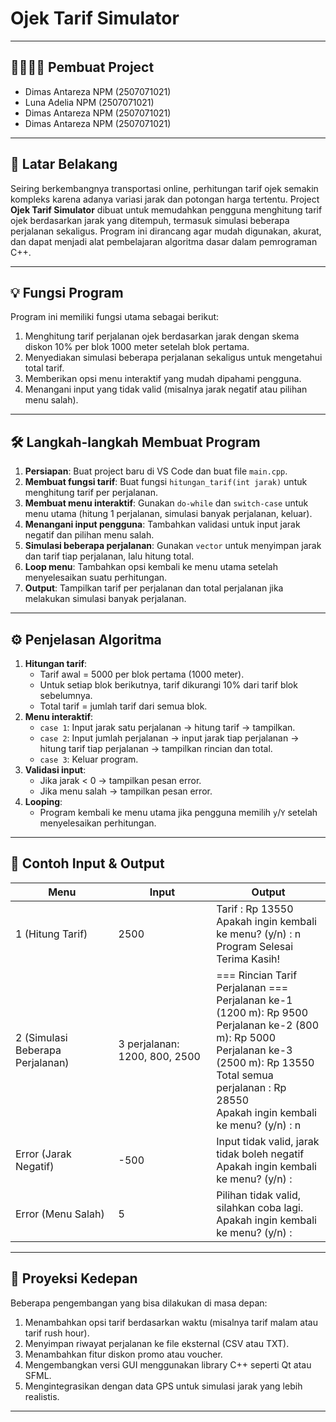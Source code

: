# Ojek Tarif Simulator

---

## 👨‍💼👩‍💼 Pembuat Project
   - Dimas Antareza
     NPM (2507071021)
   - Luna Adelia
     NPM (2507071021)
   - Dimas Antareza
     NPM (2507071021)
   - Dimas Antareza
     NPM (2507071021)


---

## 📖 Latar Belakang
Seiring berkembangnya transportasi online, perhitungan tarif ojek semakin kompleks karena adanya variasi jarak dan potongan harga tertentu. Project **Ojek Tarif Simulator** dibuat untuk memudahkan pengguna menghitung tarif ojek berdasarkan jarak yang ditempuh, termasuk simulasi beberapa perjalanan sekaligus. Program ini dirancang agar mudah digunakan, akurat, dan dapat menjadi alat pembelajaran algoritma dasar dalam pemrograman C++.

---

## 💡 Fungsi Program
Program ini memiliki fungsi utama sebagai berikut:
1. Menghitung tarif perjalanan ojek berdasarkan jarak dengan skema diskon 10% per blok 1000 meter setelah blok pertama.
2. Menyediakan simulasi beberapa perjalanan sekaligus untuk mengetahui total tarif.
3. Memberikan opsi menu interaktif yang mudah dipahami pengguna.
4. Menangani input yang tidak valid (misalnya jarak negatif atau pilihan menu salah).

---

## 🛠 Langkah-langkah Membuat Program
1. **Persiapan**: Buat project baru di VS Code dan buat file `main.cpp`.
2. **Membuat fungsi tarif**: Buat fungsi `hitungan_tarif(int jarak)` untuk menghitung tarif per perjalanan.
3. **Membuat menu interaktif**: Gunakan `do-while` dan `switch-case` untuk menu utama (hitung 1 perjalanan, simulasi banyak perjalanan, keluar).
4. **Menangani input pengguna**: Tambahkan validasi untuk input jarak negatif dan pilihan menu salah.
5. **Simulasi beberapa perjalanan**: Gunakan `vector` untuk menyimpan jarak dan tarif tiap perjalanan, lalu hitung total.
6. **Loop menu**: Tambahkan opsi kembali ke menu utama setelah menyelesaikan suatu perhitungan.
7. **Output**: Tampilkan tarif per perjalanan dan total perjalanan jika melakukan simulasi banyak perjalanan.

---

## ⚙️ Penjelasan Algoritma
1. **Hitungan tarif**:
   - Tarif awal = 5000 per blok pertama (1000 meter).
   - Untuk setiap blok berikutnya, tarif dikurangi 10% dari tarif blok sebelumnya.
   - Total tarif = jumlah tarif dari semua blok.
2. **Menu interaktif**:
   - `case 1`: Input jarak satu perjalanan → hitung tarif → tampilkan.
   - `case 2`: Input jumlah perjalanan → input jarak tiap perjalanan → hitung tarif tiap perjalanan → tampilkan rincian dan total.
   - `case 3`: Keluar program.
3. **Validasi input**:
   - Jika jarak < 0 → tampilkan pesan error.
   - Jika menu salah → tampilkan pesan error.
4. **Looping**:
   - Program kembali ke menu utama jika pengguna memilih `y`/`Y` setelah menyelesaikan perhitungan.

---

## 📄 Contoh Input & Output

| Menu | Input | Output |
|------|-------|--------|
| 1 (Hitung Tarif) | 2500 | Tarif : Rp 13550<br>Apakah ingin kembali ke menu? (y/n) : n<br>Program Selesai Terima Kasih! |
| 2 (Simulasi Beberapa Perjalanan) | 3 perjalanan: 1200, 800, 2500 | === Rincian Tarif Perjalanan ===<br>Perjalanan ke-1 (1200 m): Rp 9500<br>Perjalanan ke-2 (800 m): Rp 5000<br>Perjalanan ke-3 (2500 m): Rp 13550<br>Total semua perjalanan : Rp 28550<br>Apakah ingin kembali ke menu? (y/n) : n |
| Error (Jarak Negatif) | -500 | Input tidak valid, jarak tidak boleh negatif<br>Apakah ingin kembali ke menu? (y/n) : |
| Error (Menu Salah) | 5 | Pilihan tidak valid, silahkan coba lagi.<br>Apakah ingin kembali ke menu? (y/n) : |

---

## 🚀 Proyeksi Kedepan
Beberapa pengembangan yang bisa dilakukan di masa depan:
1. Menambahkan opsi tarif berdasarkan waktu (misalnya tarif malam atau tarif rush hour).
2. Menyimpan riwayat perjalanan ke file eksternal (CSV atau TXT).
3. Menambahkan fitur diskon promo atau voucher.
4. Mengembangkan versi GUI menggunakan library C++ seperti Qt atau SFML.
5. Mengintegrasikan dengan data GPS untuk simulasi jarak yang lebih realistis.

---

